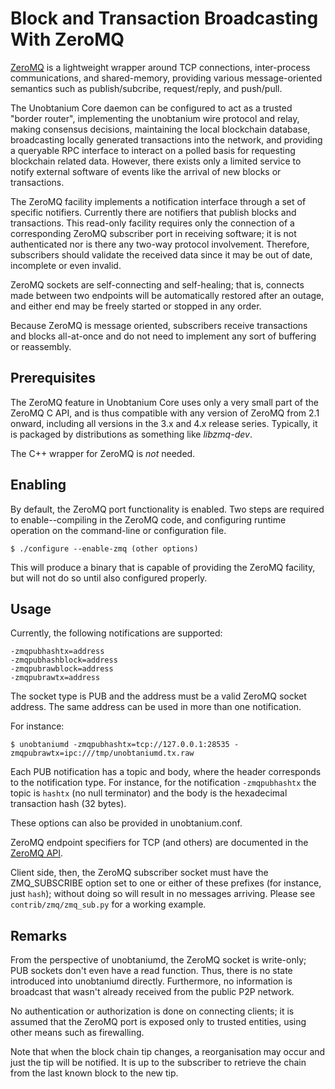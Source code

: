 # Block and Transaction Broadcasting With ZeroMQ

[ZeroMQ](http://zeromq.org/) is a lightweight wrapper around TCP
connections, inter-process communications, and shared-memory,
providing various message-oriented semantics such as publish/subcribe,
request/reply, and push/pull.

The Unobtanium Core daemon can be configured to act as a trusted "border
router", implementing the unobtanium wire protocol and relay, making
consensus decisions, maintaining the local blockchain database,
broadcasting locally generated transactions into the network, and
providing a queryable RPC interface to interact on a polled basis for
requesting blockchain related data. However, there exists only a
limited service to notify external software of events like the arrival
of new blocks or transactions.

The ZeroMQ facility implements a notification interface through a
set of specific notifiers. Currently there are notifiers that publish
blocks and transactions. This read-only facility requires only the
connection of a corresponding ZeroMQ subscriber port in receiving
software; it is not authenticated nor is there any two-way protocol
involvement. Therefore, subscribers should validate the received data
since it may be out of date, incomplete or even invalid.


ZeroMQ sockets are self-connecting and self-healing; that is, connects
made between two endpoints will be automatically restored after an
outage, and either end may be freely started or stopped in any order.

Because ZeroMQ is message oriented, subscribers receive transactions
and blocks all-at-once and do not need to implement any sort of
buffering or reassembly.

## Prerequisites

The ZeroMQ feature in Unobtanium Core uses only a very small part of the
ZeroMQ C API, and is thus compatible with any version of ZeroMQ
from 2.1 onward, including all versions in the 3.x and 4.x release
series. Typically, it is packaged by distributions as something like
*libzmq-dev*.

The C++ wrapper for ZeroMQ is *not* needed.

## Enabling

By default, the ZeroMQ port functionality is enabled. Two steps are
required to enable--compiling in the ZeroMQ code, and configuring
runtime operation on the command-line or configuration file.

    $ ./configure --enable-zmq (other options)

This will produce a binary that is capable of providing the ZeroMQ
facility, but will not do so until also configured properly.

## Usage

Currently, the following notifications are supported:

    -zmqpubhashtx=address
    -zmqpubhashblock=address
    -zmqpubrawblock=address
    -zmqpubrawtx=address

The socket type is PUB and the address must be a valid ZeroMQ
socket address. The same address can be used in more than one notification.

For instance:

    $ unobtaniumd -zmqpubhashtx=tcp://127.0.0.1:28535 -zmqpubrawtx=ipc:///tmp/unobtaniumd.tx.raw

Each PUB notification has a topic and body, where the header
corresponds to the notification type. For instance, for the notification
`-zmqpubhashtx` the topic is `hashtx` (no null terminator) and the body is the
hexadecimal transaction hash (32 bytes).

These options can also be provided in unobtanium.conf.

ZeroMQ endpoint specifiers for TCP (and others) are documented in the
[ZeroMQ API](http://api.zeromq.org).

Client side, then, the ZeroMQ subscriber socket must have the
ZMQ_SUBSCRIBE option set to one or either of these prefixes (for instance, just `hash`); without
doing so will result in no messages arriving. Please see `contrib/zmq/zmq_sub.py`
for a working example.

## Remarks

From the perspective of unobtaniumd, the ZeroMQ socket is write-only; PUB
sockets don't even have a read function. Thus, there is no state
introduced into unobtaniumd directly. Furthermore, no information is
broadcast that wasn't already received from the public P2P network.

No authentication or authorization is done on connecting clients; it
is assumed that the ZeroMQ port is exposed only to trusted entities,
using other means such as firewalling.

Note that when the block chain tip changes, a reorganisation may occur and just
the tip will be notified. It is up to the subscriber to retrieve the chain
from the last known block to the new tip.
